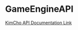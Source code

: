 # GameEngineAPI
[KimCho API Documentation Link](https://kimdav011.github.io/GameEngineAPI/out/index.html)
